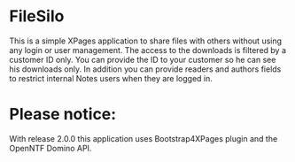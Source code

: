 FileSilo
========

This is a simple XPages application to share files with others without using any login or user management. The access to the downloads is filtered by a customer ID only. You can provide the ID to your customer so he can see his downloads only. In addition you can provide readers and authors fields to restrict internal Notes users when they are logged in.

Please notice:
==============
With release 2.0.0 this application uses Bootstrap4XPages plugin and the OpenNTF Domino API.
